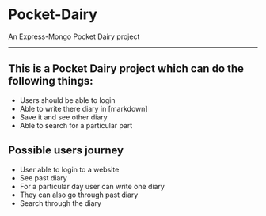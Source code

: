 # Pocket-Dairy
An Express-Mongo Pocket Dairy project
___
## This is a Pocket Dairy project which can do the following things:
* Users should be able to login 
* Able to write there diary in [markdown] 
* Save it and see other diary 
* Able to search for a particular part

## Possible users journey

- User able to login to a website
- See past diary
- For a particular day user can write one diary
- They can also go through past diary
- Search through the diary
